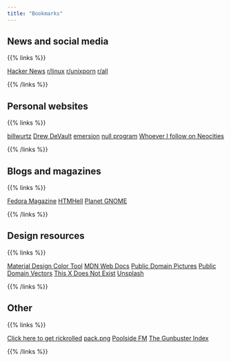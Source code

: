 ```yaml
---
title: "Bookmarks"
---
```


## News and social media

{{% links %}}

[Hacker News](https://news.ycombinator.com/)
[r/linux](https://www.reddit.com/r/linux)
[r/unixporn](https://www.reddit.com/r/unixporn)
[r/all](https://www.reddit.com/r/all)

{{% /links %}}

## Personal websites

{{% links %}}

[billwurtz](https://billwurtz.com/)
[Drew DeVault](https://drewdevault.com/)
[emersion](https://emersion.fr/)
[null program](https://nullprogram.com/)
[Whoever I follow on Neocities](https://neocities.org/site/kirbykevinson/follows)

{{% /links %}}

## Blogs and magazines

{{% links %}}

[Fedora Magazine](https://fedoramagazine.org/)
[HTMHell](https://www.htmhell.dev/)
[Planet GNOME](https://planet.gnome.org/)

{{% /links %}}

## Design resources

{{% links %}}

[Material Design Color Tool](https://material.io/resources/color/)
[MDN Web Docs](https://developer.mozilla.org/en-US/)
[Public Domain Pictures](https://publicdomainpictures.net/en/)
[Public Domain Vectors](https://publicdomainvectors.org/)
[This X Does Not Exist](https://thisxdoesnotexist.com/)
[Unsplash](https://unsplash.com/)

{{% /links %}}

## Other

{{% links %}}

[Click here to get rickrolled](https://www.youtube.com/watch?v=dQw4w9WgXcQ)
[pack.png](https://packpng.com/)
[Poolside FM](https://poolside.fm/)
[The Gunbuster Index](http://toponeraegunbuster.com/)

{{% /links %}}
